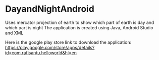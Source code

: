 # DayandNightAndroid

Uses mercator projection of earth to show which part of earth is day and which part is night
The application is created using Java, Android Studio and XML

Here is the google play store link to download the application:
https://play.google.com/store/apps/details?id=com.rafisantu.helloworld&hl=en
